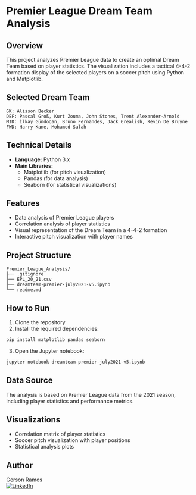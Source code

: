 # Premier League Dream Team Analysis

## Overview

This project analyzes Premier League data to create an optimal Dream Team based on player statistics. The visualization includes a tactical 4-4-2 formation display of the selected players on a soccer pitch using Python and Matplotlib.

## Selected Dream Team

```
GK: Alisson Becker
DEF: Pascal Groß, Kurt Zouma, John Stones, Trent Alexander-Arnold
MID: İlkay Gündoğan, Bruno Fernandes, Jack Grealish, Kevin De Bruyne
FWD: Harry Kane, Mohamed Salah
```

## Technical Details

- **Language:** Python 3.x
- **Main Libraries:**
  - Matplotlib (for pitch visualization)
  - Pandas (for data analysis)
  - Seaborn (for statistical visualizations)

## Features

- Data analysis of Premier League players
- Correlation analysis of player statistics
- Visual representation of the Dream Team in a 4-4-2 formation
- Interactive pitch visualization with player names

## Project Structure

```
Premier_League_Analysis/
├── .gitignore
├── EPL_20_21.csv
├── dreamteam-premier-july2021-v5.ipynb
└── readme.md
```

## How to Run

1. Clone the repository
2. Install the required dependencies:

```bash
pip install matplotlib pandas seaborn
```

3. Open the Jupyter notebook:

```bash
jupyter notebook dreamteam-premier-july2021-v5.ipynb
```

## Data Source

The analysis is based on Premier League data from the 2021 season, including player statistics and performance metrics.

## Visualizations

- Correlation matrix of player statistics
- Soccer pitch visualization with player positions
- Statistical analysis plots

## Author

Gerson Ramos  
[![LinkedIn](https://img.shields.io/badge/LinkedIn-0077B5?style=for-the-badge&logo=linkedin&logoColor=white)](https://linkedin.com/in/gersonlramos/)
